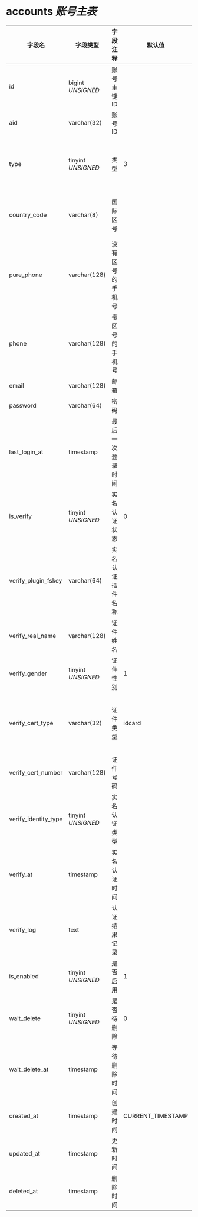 # accounts *账号主表*

| 字段名 | 字段类型 | 字段注释 | 默认值 | 可空 | 备注 |
| --- | --- | --- | --- | --- | --- |
| id | bigint *UNSIGNED* | 账号主键 ID |  | NO | 自动递增 |
| aid | varchar(32) | 账号 ID |  | NO | **唯一值** |
| type | tinyint *UNSIGNED* | 类型 | 3 | NO | 1.超级管理员<br>2.普通管理员<br>3.普通用户 |
| country_code | varchar(8) | 国际区号 |  | YES | 格式无加号，例如中国是 86，美国是 1 |
| pure_phone | varchar(128) | 没有区号的手机号 |  | YES | 不带国际区号 |
| phone | varchar(128) | 带区号的手机号 |  | YES | **唯一值** 带国际区号（区号无加号） |
| email | varchar(128) | 邮箱 |  | YES | **唯一值** |
| password | varchar(64) | 密码 |  | YES | 加密存储 |
| last_login_at | timestamp | 最后一次登录时间 |  | NO |  |
| is_verify | tinyint *UNSIGNED* | 实名认证状态 | 0 | NO | 0.未认证 / 1.已认证 |
| verify_plugin_fskey | varchar(64) | 实名认证插件名称 |  | YES | 哪个插件处理的认证，关联字段 [plugins->fskey](../plugins/plugins.md) |
| verify_real_name | varchar(128) | 证件姓名 |  | YES |  |
| verify_gender | tinyint *UNSIGNED* | 证件性别 | 1 | NO | 1.未知 / 2.男 / 3.女 |
| verify_cert_type | varchar(32) | 证件类型 | idcard | YES | `idcard` 身份证<br>`passport` 护照<br>`driving` 驾驶证<br>`business` 营业执照 |
| verify_cert_number | varchar(128) | 证件号码 |  | YES |  |
| verify_identity_type | tinyint *UNSIGNED* | 实名认证类型 |  | YES | 1.未知 / 2.个人 / 3.企业 |
| verify_at | timestamp | 实名认证时间 |  | YES |  |
| verify_log | text | 认证结果记录 |  | YES | 接口返回数据包完整备份<br>**注意数据脱敏** |
| is_enabled | tinyint *UNSIGNED* | 是否启用 | 1 | NO | 0.禁用 / 1.正常 |
| wait_delete | tinyint *UNSIGNED* | 是否待删除 | 0 | NO | 0.否 / 1.是 |
| wait_delete_at | timestamp | 等待删除时间 |  | YES |  |
| created_at | timestamp | 创建时间 | CURRENT_TIMESTAMP | NO |  |
| updated_at | timestamp | 更新时间 |  | YES |  |
| deleted_at | timestamp | 删除时间 |  | YES |  |
